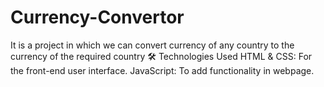 # Currency-Convertor
It is a project in which we can convert currency of any country to the currency of the required country
🛠️ Technologies Used
HTML & CSS: For the front-end user interface.
JavaScript: To add functionality in webpage.
